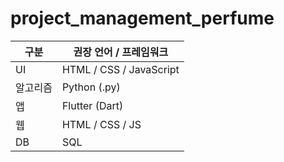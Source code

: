# project_management_perfume
| 구분 | 권장 언어 / 프레임워크 |
|------|------------------------|
| UI | HTML / CSS / JavaScript |
| 알고리즘 | Python (.py) |
| 앱 | Flutter (Dart) |
| 웹 | HTML / CSS / JS |
| DB | SQL |

